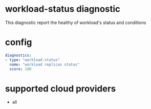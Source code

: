 # workload-status diagnostic

This diagnostic report the healthy of workload's status and conditions  

# config
```yaml
diagnostics:
- type: "workload-status"
  name: "workload replicas status"
  score: 100
```
# supported cloud providers
* all